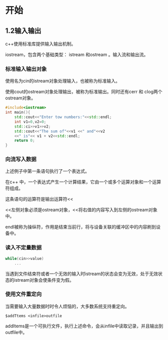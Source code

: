 # 开始

## 1.2输入输出

c++使用标准库提供输入输出机制。

iostream，包含两个基础类型： istream 和ostream 。输入流和输出流。

### 标准输入输出对象

使用名为cin的istream对象处理输入，也被称为标准输入。

使用cout的ostream对象处理输出，被称为标准输出。同时还有cerr 和 clog两个ostream对象。

```c++
#include<iostream>
int main(){
	std::cout<<"Enter tow numbers:"<<std::endl;
	int v1=0,v2=0;
	std::ci>>v1>>v2;
	std::cout<<"The sum of"<<v1 <<" and"<<v2
	<<" is"<< v1 + v2<<std::endl;
	return 0;
}
```



### 向流写入数据

上述例子中第一条语句执行了一个表达式。

在c++ 中，一个表达式产生一个计算结果，它由一个或多个运算对象和一个运算符组成。

这条语句的运算符是输出运算符<< 

<<左侧对象必须是ostream对象，<<将右值的内容写入到左侧的ostream对象中。

endl被称为操纵符，作用是结束当前行，将与设备关联的缓冲区中的内容刷到设备中。

### 读入不定量数据

```c++
while(cin>>value)
	...
```

当遇到文件结束符或者一个无效的输入时istream的状态会变为无效，处于无效状态的istream对象会使条件变为假。

### 使用文件重定向

当需要输入大量数据时时令人烦恼的，大多数系统支持重定向。

```shell
$addTtems <infile>outfile
```

addItems是一个可执行文件，执行上述命令，会从infile中读取记录，并且输出到outfile中。

